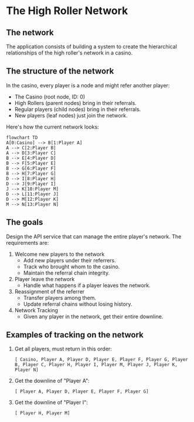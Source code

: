 # The High Roller Network

## The network

The application consists of building a system to create the hierarchical relationships of the high roller's network in a casino.

## The structure of the network

In the casino, every player is a node and might refer another player:

* The Casino (root node, ID: 0)
* High Rollers (parent nodes) bring in their referrals.
* Regular players (child nodes) bring in their referrals.
* New players (leaf nodes) just join the network.

Here's how the current network looks:

```mermaid
flowchart TD
A[0:Casino] --> B[1:Player A]
A --> C[2:Player B]
A --> D[3:Player C]
B --> E[4:Player D]
B --> F[5:Player E]
B --> G[6:Player F]
B --> H[7:Player G]
D --> I[8:Player H]
D --> J[9:Player I]
J --> K[10:Player M]
D --> L[11:Player J]
D --> M[12:Player K]
M --> N[13:Player N]
```

## The goals

Design the API service that can manage the entire player's network.
The requirements are:

1. Welcome new players to the network
    * Add new players under their referrers.
    * Track who brought whom to the casino.
    * Maintain the referral chain integrity.
2. Player leave the network
    * Handle what happens if a player leaves the network.
3. Reassignment of the referrer
    * Transfer players among them.
    * Update referral chains without losing history.
4. Network Tracking
    * Given any player in the network, get their entire downline.

## Examples of tracking on the network

1. Get all players, must return in this order:

    ```text
    [ Casino, Player A, Player D, Player E, Player F, Player G, Player B, Player C, Player H, Player I, Player M, Player J, Player K, Player N]
    ```

2. Get the downline of "Player A":

    ```text
    [ Player A, Player D, Player E, Player F, Player G]
    ```

3. Get the downline of "Player I":

    ```text
    [ Player H, Player M]
    ```
